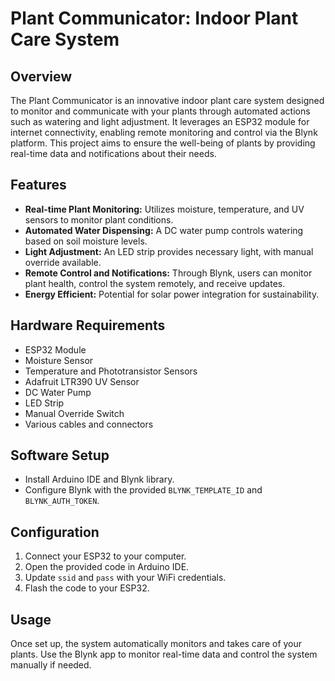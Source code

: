 # Plant Communicator: Indoor Plant Care System

## Overview
The Plant Communicator is an innovative indoor plant care system designed to monitor and communicate with your plants through automated actions such as watering and light adjustment. It leverages an ESP32 module for internet connectivity, enabling remote monitoring and control via the Blynk platform. This project aims to ensure the well-being of plants by providing real-time data and notifications about their needs.

## Features
- **Real-time Plant Monitoring:** Utilizes moisture, temperature, and UV sensors to monitor plant conditions.
- **Automated Water Dispensing:** A DC water pump controls watering based on soil moisture levels.
- **Light Adjustment:** An LED strip provides necessary light, with manual override available.
- **Remote Control and Notifications:** Through Blynk, users can monitor plant health, control the system remotely, and receive updates.
- **Energy Efficient:** Potential for solar power integration for sustainability.

## Hardware Requirements
- ESP32 Module
- Moisture Sensor
- Temperature and Phototransistor Sensors
- Adafruit LTR390 UV Sensor
- DC Water Pump
- LED Strip
- Manual Override Switch
- Various cables and connectors

## Software Setup
- Install Arduino IDE and Blynk library.
- Configure Blynk with the provided `BLYNK_TEMPLATE_ID` and `BLYNK_AUTH_TOKEN`.

## Configuration
1. Connect your ESP32 to your computer.
2. Open the provided code in Arduino IDE.
3. Update `ssid` and `pass` with your WiFi credentials.
4. Flash the code to your ESP32.

## Usage
Once set up, the system automatically monitors and takes care of your plants. Use the Blynk app to monitor real-time data and control the system manually if needed.
